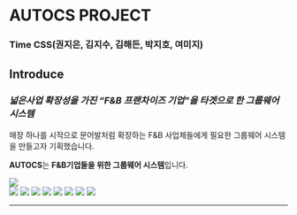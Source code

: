 # AUTOCS PROJECT

### Time CSS(권지은, 김지수, 김해든, 박지호, 여미지)

## Introduce

### *넓은사업 확장성을 가진 “F&B 프랜차이즈 기업”을 타겟으로 한 그룹웨어 시스템*

매장 하나를 시작으로  문어발처럼 확장하는 F&B 사업체들에게 필요한 그룹웨어 시스템을 만들고자 기획했습니다.

**AUTOCS**는 **F&B기업들을 위한 그룹웨어 시스템**입니다.

<img src="https://capsule-render.vercel.app/api?type=shark&color=auto&height=300&section=header&text=DourBest&fontSize=90" />
 <div> 
  <img src="https://img.shields.io/badge/SpringBoot-6DB33F?style=flat&logo=springboot&logoColor=white"/>
  <img src="https://img.shields.io/badge/JavaScript-F7DF1E?style=flat&logo=javascript&logoColor=white"/>
  <img src="https://img.shields.io/badge/SpringSecurity-6DB33F?style=flat&logo=springsecurity&logoColor=white"/>
  <img src="https://img.shields.io/badge/Oracle-F80000?style=flat&logo=oracle&logoColor=white"/>
  <img src="https://img.shields.io/badge/Jquery-0769AD?style=flat&logo=jquery&logoColor=white"/>
  <img src="https://img.shields.io/badge/VSCode-007ACC?style=flat&logo=visualstudiocode&logoColor=white"/>
  <img src="https://img.shields.io/badge/Html5-E34F26?style=flat&logo=html5&logoColor=white"/>
  <img src="https://img.shields.io/badge/css3-#f35f4c?style=flat&logo=css3&logoColor=white"/>
</div>

<hr/>

